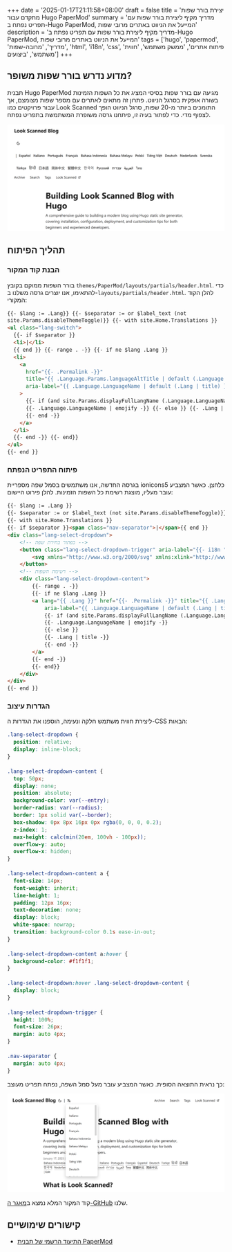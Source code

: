 +++
date = '2025-01-17T21:11:58+08:00'
draft = false
title = 'יצירת בורר שפות מתקדם עבור Hugo PaperMod'
summary = 'מדריך מקיף ליצירת בורר שפות עם תפריט נפתח ב-Hugo PaperMod, המייעל את הניווט באתרים מרובי שפות'
description = 'מדריך מקיף ליצירת בורר שפות עם תפריט נפתח ב-Hugo PaperMod, המייעל את הניווט באתרים מרובי שפות'
tags = ['hugo', 'papermod', 'מדריך', 'מרובה-שפות', 'html', 'i18n', 'css', 'פיתוח אתרים', 'ממשק משתמש', 'חווית משתמש', 'ביצועים']
+++

## מדוע נדרש בורר שפות משופר?

תבנית Hugo PaperMod מגיעה עם בורר שפות בסיסי המציג את כל השפות הזמינות בשורה אופקית בסרגל הניווט. פתרון זה מתאים לאתרים עם מספר שפות מצומצם, אך עבור פרויקטים כמו Look Scanned התומכים ביותר מ-20 שפות, סרגל הניווט הופך לצפוף מדי. כדי לפתור בעיה זו, פיתחנו גרסה משופרת המשתמשת בתפריט נפתח.

![בורר השפות המקורי של תבנית PaperMod](./old-language-select.webp)

## תהליך הפיתוח

### הבנת קוד המקור

בורר השפות ממוקם בקובץ `themes/PaperMod/layouts/partials/header.html`. כדי להתאימו, אנו יוצרים גרסה משלנו ב-`layouts/partials/header.html`. להלן הקוד המקורי:

```html
{{- $lang := .Lang}} {{- $separator := or $label_text (not
site.Params.disableThemeToggle)}} {{- with site.Home.Translations }}
<ul class="lang-switch">
  {{- if $separator }}
  <li>|</li>
  {{ end }} {{- range . -}} {{- if ne $lang .Lang }}
  <li>
    <a
      href="{{- .Permalink -}}"
      title="{{ .Language.Params.languageAltTitle | default (.Language.LanguageName | emojify) | default (.Lang | title) }}"
      aria-label="{{ .Language.LanguageName | default (.Lang | title) }}"
    >
      {{- if (and site.Params.displayFullLangName (.Language.LanguageName)) }}
      {{- .Language.LanguageName | emojify -}} {{- else }} {{- .Lang | title -}}
      {{- end -}}
    </a>
  </li>
  {{- end -}} {{- end}}
</ul>
{{- end }}
```

### פיתוח התפריט הנפתח

בגרסה החדשה, אנו משתמשים בסמל שפה מספריית ionicons5 כלחצן. כאשר המצביע עובר מעליו, מוצגת רשימת כל השפות הזמינות. להלן פירוט היישום:

```html
{{- $lang := .Lang }}
{{- $separator := or $label_text (not site.Params.disableThemeToggle)}}
{{- with site.Home.Translations }}
{{- if $separator }}<span class="nav-separator">|</span>{{ end }}
<div class="lang-select-dropdown">
    <!-- כפתור בחירת שפה -->
    <button class="lang-select-dropdown-trigger" aria-label="{{- i18n "translations" | default "Translations" }}" type="button">
        <svg xmlns="http://www.w3.org/2000/svg" xmlns:xlink="http://www.w3.org/1999/xlink" viewBox="0 0 512 512" width="24" height="18"><path d="M478.33 433.6l-90-218a22 22 0 0 0-40.67 0l-90 218a22 22 0 1 0 40.67 16.79L316.66 406h102.67l18.33 44.39A22 22 0 0 0 458 464a22 22 0 0 0 20.32-30.4zM334.83 362L368 281.65L401.17 362z" fill="currentColor"></path><path d="M267.84 342.92a22 22 0 0 0-4.89-30.7c-.2-.15-15-11.13-36.49-34.73c39.65-53.68 62.11-114.75 71.27-143.49H330a22 22 0 0 0 0-44H214V70a22 22 0 0 0-44 0v20H54a22 22 0 0 0 0 44h197.25c-9.52 26.95-27.05 69.5-53.79 108.36c-31.41-41.68-43.08-68.65-43.17-68.87a22 22 0 0 0-40.58 17c.58 1.38 14.55 34.23 52.86 83.93c.92 1.19 1.83 2.35 2.74 3.51c-39.24 44.35-77.74 71.86-93.85 80.74a22 22 0 1 0 21.07 38.63c2.16-1.18 48.6-26.89 101.63-85.59c22.52 24.08 38 35.44 38.93 36.1a22 22 0 0 0 30.75-4.9z" fill="currentColor"></path></svg>
    </button>
    <!-- רשימת השפות -->
    <div class="lang-select-dropdown-content">
        {{- range . -}}
        {{- if ne $lang .Lang }}
        <a lang="{{ .Lang }}" href="{{- .Permalink -}}" title="{{ .Language.Params.languageAltTitle | default (.Language.LanguageName | emojify) | default (.Lang | title) }}"
            aria-label="{{ .Language.LanguageName | default (.Lang | title) }}">
            {{- if (and site.Params.displayFullLangName (.Language.LanguageName)) }}
            {{- .Language.LanguageName | emojify -}}
            {{- else }}
            {{- .Lang | title -}}
            {{- end -}}
        </a>
        {{- end -}}
        {{- end}}
    </div>
</div>
{{- end }}
```

### הגדרות עיצוב

ליצירת חווית משתמש חלקה ונעימה, הוספנו את הגדרות ה-CSS הבאות:

```css
.lang-select-dropdown {
  position: relative;
  display: inline-block;
}

.lang-select-dropdown-content {
  top: 50px;
  display: none;
  position: absolute;
  background-color: var(--entry);
  border-radius: var(--radius);
  border: 1px solid var(--border);
  box-shadow: 0px 8px 16px 0px rgba(0, 0, 0, 0.2);
  z-index: 1;
  max-height: calc(min(20em, 100vh - 100px));
  overflow-y: auto;
  overflow-x: hidden;
}

.lang-select-dropdown-content a {
  font-size: 14px;
  font-weight: inherit;
  line-height: 1;
  padding: 12px 16px;
  text-decoration: none;
  display: block;
  white-space: nowrap;
  transition: background-color 0.1s ease-in-out;
}

.lang-select-dropdown-content a:hover {
  background-color: #f1f1f1;
}

.lang-select-dropdown:hover .lang-select-dropdown-content {
  display: block;
}

.lang-select-dropdown-trigger {
  height: 100%;
  font-size: 26px;
  margin: auto 4px;
}

.nav-separator {
  margin: auto 4px;
}
```

כך נראית התוצאה הסופית. כאשר המצביע עובר מעל סמל השפה, נפתח תפריט מעוצב:

![בורר השפות המשופר בפעולה](./custom-language-select.webp)

קוד המקור המלא נמצא ב[מאגר ה-GitHub](https://github.com/lookscanned/lookscanned-blog/commit/a47f5c2be887ab3ae198d1967f328d3683504ff0) שלנו.

## קישורים שימושיים

- [התיעוד הרשמי של תבנית PaperMod](https://adityatelange.github.io/hugo-PaperMod/posts/papermod/papermod-faq/#bundling-custom-css-with-themes-assets)
